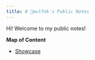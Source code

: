 ```yaml
---
title: # 📖mulfok's Public Notes
---
```

Hi! Welcome to my public notes!

**Map of Content**
- [Showcase](moc/showcase)